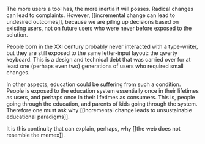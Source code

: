The more users a tool has, the more inertia it will posses. Radical changes can lead to complaints. However, [[incremental change can lead to undesired outcomes]], because we are piling up decisions based on existing users, not on future users who were never before exposed to the solution. 

People born in the XXI century probably never interacted with a type-writer, but they are still exposed to the same letter-input layout: the qwerty keyboard. This is a design and technical debt that was carried over for at least one (perhaps even two) generations of users who required small changes. 

In other aspects, education could be suffering from such a condition. People is exposed to the education system essentially once in their lifetimes as users, and perhaps once in their lifetimes as consumers. This is, people going through the education, and parents of kids going through the system. Therefore one must ask why [[incremental change leads to unsustainable educational paradigms]]. 

It is this continuity that can explain, perhaps, why [[the web does not resemble the memex]].